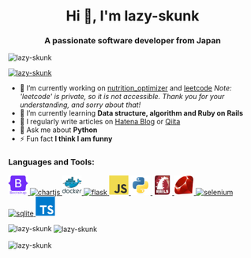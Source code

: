 <h1 align="center">Hi 👋, I'm lazy-skunk</h1>
<h3 align="center">A passionate software developer from Japan</h3>

<p align="left">
  <img
    src="https://komarev.com/ghpvc/?username=lazy-skunk&label=Profile%20views&color=0e75b6&style=flat"
    alt="lazy-skunk"
  />
</p>

<p align="left">
  <a href="https://github.com/ryo-ma/github-profile-trophy"
    ><img
      src="https://github-profile-trophy.vercel.app/?username=lazy-skunk"
      alt="lazy-skunk"
  /></a>
</p>

- 🔭 I’m currently working on [nutrition_optimizer](https://github.com/lazy-skunk/nutrition_optimizer) and [leetcode](https://github.com/lazy-skunk/leetcode)
  _Note: 'leetcode' is private, so it is not accessible. Thank you for your understanding, and sorry about that!_
- 🌱 I’m currently learning **Data structure, algorithm and Ruby on Rails**
- 📝
  I regularly write articles on
  [Hatena Blog](https://lazy-skunk.hatenablog.com/) or [Qiita](https://qiita.com/lazy_skunk)
- 💬
  Ask me about **Python**
- ⚡ Fun fact **I think I am funny**

<h3 align="left">Languages and Tools:</h3>
<p align="left">
  <a href="https://getbootstrap.com" target="_blank" rel="noreferrer">
    <img
      src="https://raw.githubusercontent.com/devicons/devicon/master/icons/bootstrap/bootstrap-plain-wordmark.svg"
      alt="bootstrap"
      width="40"
      height="40"
    />
  </a>
  <a href="https://www.chartjs.org" target="_blank" rel="noreferrer">
    <img
      src="https://www.chartjs.org/media/logo-title.svg"
      alt="chartjs"
      width="40"
      height="40"
    />
  </a>
  <a href="https://www.docker.com/" target="_blank" rel="noreferrer">
    <img
      src="https://raw.githubusercontent.com/devicons/devicon/master/icons/docker/docker-original-wordmark.svg"
      alt="docker"
      width="40"
      height="40"
    />
  </a>
  <a href="https://flask.palletsprojects.com/en/stable/" target="_blank" rel="noreferrer">
    <img
      src="https://www.vectorlogo.zone/logos/pocoo_flask/pocoo_flask-icon.svg"
      alt="flask"
      width="40"
      height="40"
    />
  </a>
  <a
    href="https://developer.mozilla.org/en-US/docs/Web/JavaScript"
    target="_blank"
    rel="noreferrer"
  >
    <img
      src="https://raw.githubusercontent.com/devicons/devicon/master/icons/javascript/javascript-original.svg"
      alt="javascript"
      width="40"
      height="40"
    />
  </a>
  <a href="https://www.python.org" target="_blank" rel="noreferrer">
    <img
      src="https://raw.githubusercontent.com/devicons/devicon/master/icons/python/python-original.svg"
      alt="python"
      width="40"
      height="40"
    />
  </a>
  <a href="https://rubyonrails.org" target="_blank" rel="noreferrer">
    <img
      src="https://raw.githubusercontent.com/devicons/devicon/master/icons/rails/rails-original-wordmark.svg"
      alt="rails"
      width="40"
      height="40"
    />
  </a>
  <a href="https://www.ruby-lang.org/en/" target="_blank" rel="noreferrer">
    <img
      src="https://raw.githubusercontent.com/devicons/devicon/master/icons/ruby/ruby-original.svg"
      alt="ruby"
      width="40"
      height="40"
    />
  </a>
  <a href="https://www.selenium.dev" target="_blank" rel="noreferrer">
    <img
      src="https://raw.githubusercontent.com/detain/svg-logos/780f25886640cef088af994181646db2f6b1a3f8/svg/selenium-logo.svg"
      alt="selenium"
      width="40"
      height="40"
    />
  </a>
  <a href="https://www.sqlite.org/" target="_blank" rel="noreferrer">
    <img
      src="https://www.vectorlogo.zone/logos/sqlite/sqlite-icon.svg"
      alt="sqlite"
      width="40"
      height="40"
    />
  </a>
  <a href="https://www.typescriptlang.org/" target="_blank" rel="noreferrer">
    <img
      src="https://raw.githubusercontent.com/devicons/devicon/master/icons/typescript/typescript-original.svg"
      alt="typescript"
      width="40"
      height="40"
    />
  </a>
</p>

<p>
  <img
    align="left"
    src="https://github-readme-stats.vercel.app/api/top-langs?username=lazy-skunk&show_icons=true&locale=en"
    alt="lazy-skunk"
  />
</p>

<p>
  &nbsp;<img
    align="center"
    src="https://github-readme-stats.vercel.app/api?username=lazy-skunk&show_icons=true&locale=en"
    alt="lazy-skunk"
  />
</p>

<p>
  <img
    align="center"
    src="https://github-readme-streak-stats.herokuapp.com/?user=lazy-skunk&"
    alt="lazy-skunk"
  />
</p>
